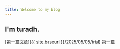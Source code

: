 ```yaml
---
title: Welcome to my blog
---
```

## I'm turadh.
[第一篇文章]({{ [site.baseurl](https://turadh.github.io/skills-github-pages/) }}/2025/05/05/trial)
[第一篇](https://turadh.github.io/skills-github-pages/_posts/2025-05-05-trial.md)
